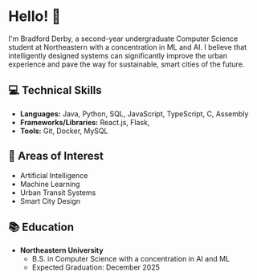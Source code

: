 # Hello! :wave:

I'm Bradford Derby, a second-year undergraduate Computer Science student at Northeastern with a concentration in ML and AI. I believe that intelligently designed systems can significantly improve the urban experience and pave the way for sustainable, smart cities of the future.

## :computer: Technical Skills
- **Languages:** Java, Python, SQL, JavaScript, TypeScript, C, Assembly 
- **Frameworks/Libraries:** React.js, Flask, 
- **Tools:** Git, Docker, MySQL

## :brain: Areas of Interest
- Artificial Intelligence
- Machine Learning
- Urban Transit Systems
- Smart City Design

## :books: Education
- **Northeastern University**
  - B.S. in Computer Science with a concentration in AI and ML
  - Expected Graduation: December 2025
